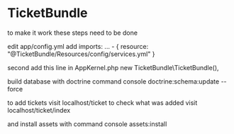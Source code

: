 # TicketBundle
to make it work these steps need to be done

edit app/config.yml
  add
  imports:
    ...
    - { resource: "@TicketBundle/Resources/config/services.yml" }

second add this line in AppKernel.php
  new TicketBundle\TicketBundle(),
  
build database with doctrine command console doctrine:schema:update --force

to add tickets visit
localhost/ticket
to check what was added visit
localhost/ticket/index

and install assets with command console assets:install
